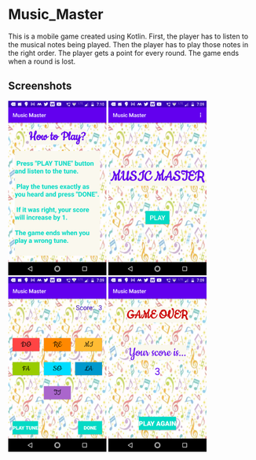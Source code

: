 # Music_Master
This is a mobile game created using Kotlin. First, the player has to listen to the musical notes being played. Then the player has to play those notes in the right order. The player gets a point for every round. The game ends when a round is lost.

## Screenshots

<img src="./Images/mm2.png" alt="drawing" width="200"/>
<img src="./Images/mm4.png" alt="drawing" width="200"/>
<img src="./Images/mm3.png" alt="drawing" width="200"/>
<img src="./Images/mm1.png" alt="drawing" width="200"/>
